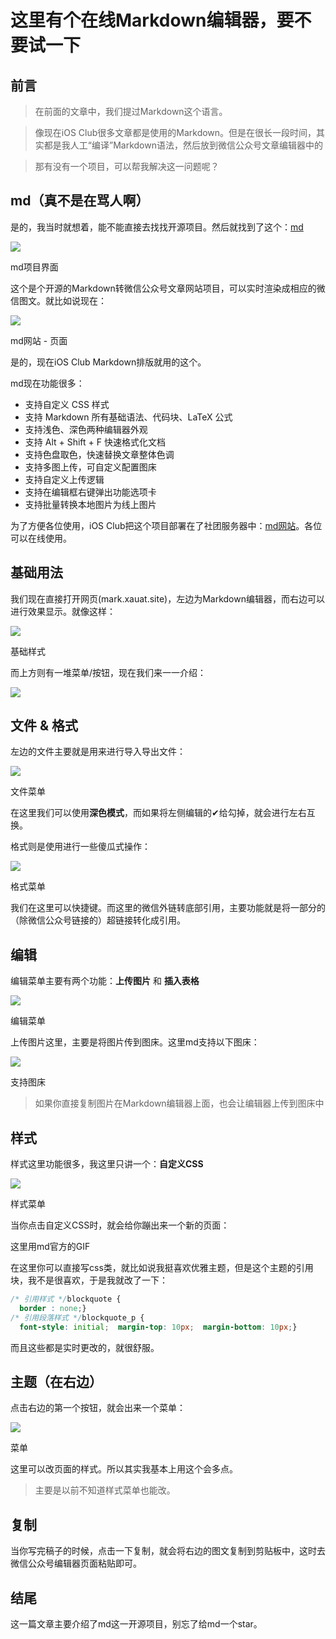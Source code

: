 # 这里有个在线Markdown编辑器，要不要试一下

## 前言

> 在前面的文章中，我们提过Markdown这个语言。
> 

> 像现在iOS Club很多文章都是使用的Markdown。但是在很长一段时间，其实都是我人工“编译”Markdown语法，然后放到微信公众号文章编辑器中的
> 

> 那有没有一个项目，可以帮我解决这一问题呢？
> 

## md（真不是在骂人啊）

是的，我当时就想着，能不能直接去找找开源项目。然后就找到了这个：[md](https://github.com/doocs/md)

![](image/image.png)

md项目界面

这个是个开源的Markdown转微信公众号文章网站项目，可以实时渲染成相应的微信图文。就比如说现在：

![](image/image1.png)

md网站 - 页面

是的，现在iOS Club Markdown排版就用的这个。

md现在功能很多：

- 支持自定义 CSS 样式
- 支持 Markdown 所有基础语法、代码块、LaTeX 公式
- 支持浅色、深色两种编辑器外观
- 支持 Alt + Shift + F 快速格式化文档
- 支持色盘取色，快速替换文章整体色调
- 支持多图上传，可自定义配置图床
- 支持自定义上传逻辑
- 支持在编辑框右键弹出功能选项卡
- 支持批量转换本地图片为线上图片

为了方便各位使用，iOS Club把这个项目部署在了社团服务器中：[md网站](https://mark.xauat.site/)。各位可以在线使用。

## 基础用法

我们现在直接打开网页(mark.xauat.site)，左边为Markdown编辑器，而右边可以进行效果显示。就像这样：

![](image/image2.png)

基础样式

而上方则有一堆菜单/按钮，现在我们来一一介绍：

![](image/image3.png)

## 文件 & 格式

左边的文件主要就是用来进行导入导出文件：

![](image/image4.png)

文件菜单

在这里我们可以使用**深色模式**，而如果将左侧编辑的✔给勾掉，就会进行左右互换。

格式则是使用进行一些傻瓜式操作：

![](image/image5.png)

格式菜单

我们在这里可以快捷键。而这里的微信外链转底部引用，主要功能就是将一部分的（除微信公众号链接的）超链接转化成引用。

## 编辑

编辑菜单主要有两个功能：**上传图片** 和 **插入表格**

![](image/image6.png)

编辑菜单

上传图片这里，主要是将图片传到图床。这里md支持以下图床：

![](image/image7.png)

支持图床

> 如果你直接复制图片在Markdown编辑器上面，也会让编辑器上传到图床中
> 

## 样式

样式这里功能很多，我这里只讲一个：**自定义CSS**

![](image/image8.png)

样式菜单

当你点击自定义CSS时，就会给你蹦出来一个新的页面：

[](image/gif.gif)

这里用md官方的GIF

在这里你可以直接写css类，就比如说我挺喜欢优雅主题，但是这个主题的引用块，我不是很喜欢，于是我就改了一下：

```css
/* 引用样式 */blockquote {
  border : none;}
/* 引用段落样式 */blockquote_p {
  font-style: initial;  margin-top: 10px;  margin-bottom: 10px;}
```

而且这些都是实时更改的，就很舒服。

## 主题（在右边）

点击右边的第一个按钮，就会出来一个菜单：

![](image/image9.png)

菜单

这里可以改页面的样式。所以其实我基本上用这个会多点。

> 主要是以前不知道样式菜单也能改。
> 

## 复制

当你写完稿子的时候，点击一下复制，就会将右边的图文复制到剪贴板中，这时去微信公众号编辑器页面粘贴即可。

## 结尾

这一篇文章主要介绍了md这一开源项目，别忘了给md一个star。